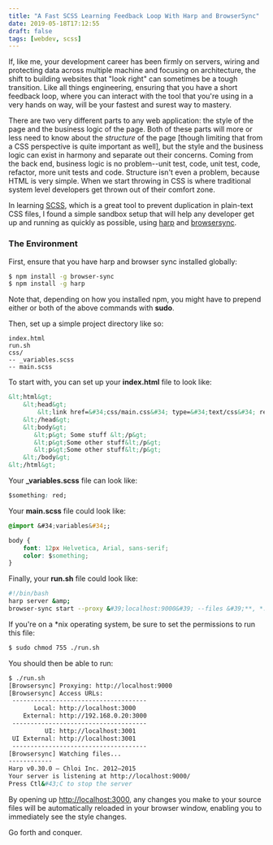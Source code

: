 ```yaml
---
title: "A Fast SCSS Learning Feedback Loop With Harp and BrowserSync"
date: 2019-05-18T17:12:55
draft: false
tags: [webdev, scss]
---
```


If, like me, your development career has been firmly on servers, wiring and protecting data across multiple machine and focusing on architecture, the shift to building websites that &#34;look right&#34; can sometimes be a tough transition. Like all things engineering, ensuring that you have a short feedback loop, where you can interact with the tool that you&#39;re using in a very hands on way, will be your fastest and surest way to mastery.

There are two very different parts to any web application: the style of the page and the business logic of the page. Both of these parts will more or less need to know about the _structure_ of the page \[though limiting that from a CSS perspective is quite important as well\], but the style and the business logic can exist in harmony and separate out their concerns. Coming from the back end, business logic is no problem--unit test, code, unit test, code, refactor, more unit tests and code. Structure isn&#39;t even a problem, because HTML is very simple. When we start throwing in CSS is where traditional system level developers get thrown out of their comfort zone.

In learning [SCSS](https://sass-lang.com/documentation/syntax), which is a great tool to prevent duplication in plain-text CSS files, I found a simple sandbox setup that will help any developer get up and running as quickly as possible, using [harp](http://harpjs.com/) and [browsersync](https://www.browsersync.io/).

### The Environment

First, ensure that you have harp and browser sync installed globally:

```bash
$ npm install -g browser-sync
$ npm install -g harp
```

Note that, depending on how you installed npm, you might have to prepend either or both of the above commands with **sudo**.

Then, set up a simple project directory like so:

```
index.html
run.sh
css/
-- _variables.scss
-- main.scss

```

To start with, you can set up your **index.html** file to look like:

```html
&lt;html&gt;
    &lt;head&gt;
        &lt;link href=&#34;css/main.css&#34; type=&#34;text/css&#34; rel=&#34;stylesheet&#34;&gt;
    &lt;/head&gt;
    &lt;body&gt;
       &lt;p&gt; Some stuff &lt;/p&gt;
       &lt;p&gt;Some other stuff&lt;/p&gt;
       &lt;p&gt;Some other stuff&lt;/p&gt;
    &lt;/body&gt;
&lt;/html&gt;

```

Your **\_variables.scss** file can look like:

```css
$something: red;
```

Your **main.scss** file could look like:

```css
@import &#34;variables&#34;;

body {
    font: 12px Helvetica, Arial, sans-serif;
    color: $something;
}

```

Finally, your **run.sh** file could look like:

```bash
#!/bin/bash
harp server &amp;
browser-sync start --proxy &#39;localhost:9000&#39; --files &#39;**, *.html, *.scss&#39;
```

If you&#39;re on a \*nix operating system, be sure to set the permissions to run this file:

```bash
$ sudo chmod 755 ./run.sh
```

You should then be able to run:

```bash
$ ./run.sh
[Browsersync] Proxying: http://localhost:9000
[Browsersync] Access URLs:
 -------------------------------------
       Local: http://localhost:3000
    External: http://192.168.0.20:3000
 -------------------------------------
          UI: http://localhost:3001
 UI External: http://localhost:3001
 -------------------------------------
[Browsersync] Watching files...
------------
Harp v0.30.0 – Chloi Inc. 2012–2015
Your server is listening at http://localhost:9000/
Press Ctl&#43;C to stop the server

```

By opening up [http://localhost:3000,](http://localhost:3000,) any changes you make to your source files will be automatically reloaded in your browser window, enabling you to immediately see the style changes.

Go forth and conquer.
